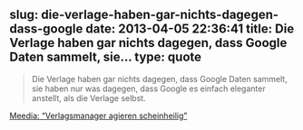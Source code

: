 slug: die-verlage-haben-gar-nichts-dagegen-dass-google
date: 2013-04-05 22:36:41
title: Die Verlage haben gar nichts dagegen, dass Google Daten sammelt, sie...
type: quote
---

> Die Verlage haben gar nichts dagegen, dass Google Daten sammelt, sie haben nur was dagegen, dass Google es einfach eleganter anstellt, als die Verlage selbst.

[Meedia: “Verlagsmanager agieren scheinheilig”](http://meedia.de/print/verlagsmanager-agieren-scheinheilig/2013/02/27.html)
